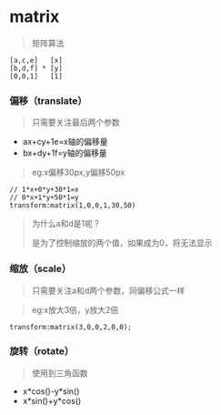 # matrix

> 矩阵算法

```
[a,c,e]   [x]
[b,d,f] * [y] 
[0,0,1]   [1]
```

### 偏移（translate）

> 只需要关注最后两个参数

* ax+cy+1e=x轴的偏移量
* bx+dy+1f=y轴的偏移量

> eg:x偏移30px,y偏移50px

```
// 1*x+0*y+30*1=x
// 0*x+1*y+50*1=y
transform:matrix(1,0,0,1,30,50)
```

> 为什么a和d是1呢？
>
> 是为了控制缩放的两个值，如果成为0，将无法显示

### 缩放（scale）

> 只需要关注a和d两个参数，同偏移公式一样

> eg:x放大3倍，y放大2倍

```
transform:matrix(3,0,0,2,0,0);
```

### 旋转（rotate）

> 使用到三角函数

* x\*cos\(\)-y\*sin\(\)
* x\*sin\(\)+y\*cos\(\)




